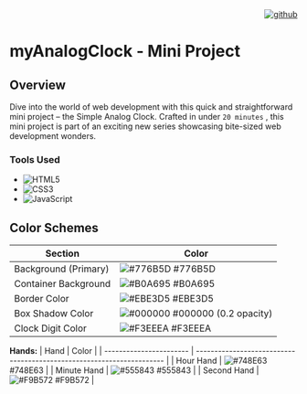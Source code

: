 <div align="right">
  <a href='' target="_blank"><img alt='github' src='https://img.shields.io/badge/miniProjectz-100000?style=plastic&logo=github&logoColor=white&labelColor=black&color=black'/></a>  
</div>

# myAnalogClock - Mini Project

## Overview

Dive into the world of web development with this quick and straightforward mini project – the Simple Analog Clock. Crafted in under `20 minutes` , this mini project is part of an exciting new series showcasing bite-sized web development wonders.

### Tools Used

- ![HTML5](https://img.shields.io/badge/html5-%23E34F26.svg?style=for-the-badge&logo=html5&logoColor=white)
- ![CSS3](https://img.shields.io/badge/css3-%231572B6.svg?style=for-the-badge&logo=css3&logoColor=white)
- ![JavaScript](https://img.shields.io/badge/javascript-%23323330.svg?style=for-the-badge&logo=javascript&logoColor=%23F7DF1E)

## Color Schemes

| Section                 | Color                                                                 |
| ----------------------- | --------------------------------------------------------------------- |
| Background (Primary)    | ![#776B5D](https://via.placeholder.com/10/776B5D?text=+) #776B5D       |
| Container Background    | ![#B0A695](https://via.placeholder.com/10/B0A695?text=+) #B0A695       |
| Border Color            | ![#EBE3D5](https://via.placeholder.com/10/EBE3D5?text=+) #EBE3D5       |
| Box Shadow Color        | ![#000000](https://via.placeholder.com/10/000000?text=+) #000000 (0.2 opacity) |
| Clock Digit Color       | ![#F3EEEA](https://via.placeholder.com/10/F3EEEA?text=+) #F3EEEA      |

**Hands:**
| Hand                    | Color                                                                 |
| ----------------------- | --------------------------------------------------------------------- |
| Hour Hand               | ![#748E63](https://via.placeholder.com/10/748E63?text=+) #748E63       |
| Minute Hand             | ![#555843](https://via.placeholder.com/10/555843?text=+) #555843       |
| Second Hand             | ![#F9B572](https://via.placeholder.com/10/F9B572?text=+) #F9B572       |



